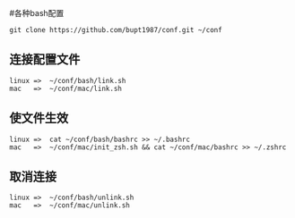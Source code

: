 #各种bash配置

~~~
git clone https://github.com/bupt1987/conf.git ~/conf
~~~

连接配置文件
-------
~~~~
linux =>  ~/conf/bash/link.sh
mac   =>  ~/conf/mac/link.sh
~~~~

使文件生效
-------
~~~~
linux =>  cat ~/conf/bash/bashrc >> ~/.bashrc
mac   =>  ~/conf/mac/init_zsh.sh && cat ~/conf/mac/bashrc >> ~/.zshrc
~~~~

取消连接
-------
~~~~
linux =>  ~/conf/bash/unlink.sh
mac   =>  ~/conf/mac/unlink.sh
~~~~
